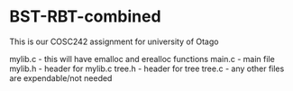 # BST-RBT-combined

This is our COSC242 assignment for university of Otago

mylib.c - this will have emalloc and erealloc functions
main.c - main file
mylib.h - header for mylib.c
tree.h - header for tree
tree.c - 
any other files are expendable/not needed
